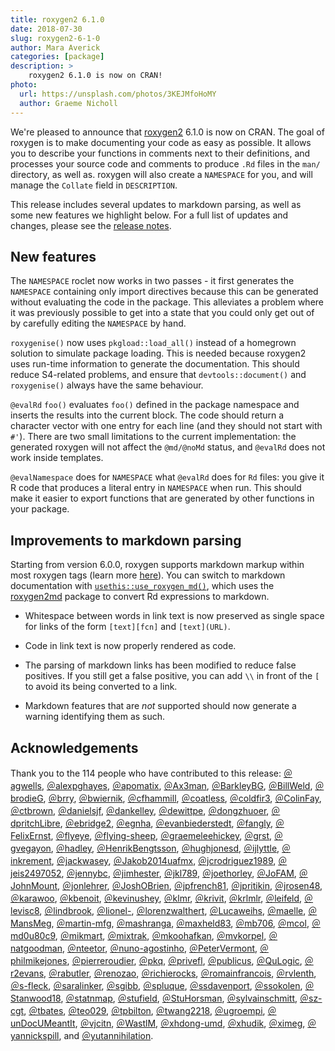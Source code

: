 ```yaml
---
title: roxygen2 6.1.0
date: 2018-07-30
slug: roxygen2-6-1-0
author: Mara Averick
categories: [package]
description: >
    roxygen2 6.1.0 is now on CRAN!
photo:
  url: https://unsplash.com/photos/3KEJMfoHoMY
  author: Graeme Nicholl
---
```




We're pleased to announce that [roxygen2](https://CRAN.R-project.org/package=roxygen2) 
6.1.0 is now on CRAN. The goal of roxygen is to make documenting your code as 
easy as possible. It allows you to describe your functions in comments next to 
their definitions, and processes your source code and comments to produce `.Rd` 
files in the `man/` directory, as well as. roxygen will also create a 
`NAMESPACE` for you, and will manage the `Collate` field in `DESCRIPTION`.

This release includes several updates to markdown parsing, as well as some new 
features we highlight below. For a full list of updates and changes, please 
see the [release notes](https://github.com/klutometis/roxygen/blob/master/NEWS.md#roxygen2-610).

## New features

The `NAMESPACE` roclet now works in two passes - it first generates the 
`NAMESPACE` containing only import directives because this can be generated 
without evaluating the code in the package. This alleviates a problem where it 
was previously possible to get into a state that you could only get out of by 
carefully editing the `NAMESPACE` by hand.

`roxygenise()` now uses `pkgload::load_all()` instead of a homegrown solution 
to simulate package loading. This is needed because roxygen2 uses run-time 
information to generate the documentation. This should reduce S4-related 
problems, and ensure that `devtools::document()` and `roxygenise()` always have 
the same behaviour.

`@evalRd` `foo()` evaluates `foo()` defined in the package namespace and 
inserts the results into the current block. The code should return a character 
vector with one entry for each line (and they should not start with `#'`).
There are two small limitations to the current implementation: the generated 
roxygen will not affect the `@md/@noMd` status, and `@evalRd` does not work 
inside templates.  

`@evalNamespace` does for `NAMESPACE` what `@evalRd` does for `Rd` files: you 
give it R code that produces a literal entry in `NAMESPACE` when run. This 
should make it easier to export functions that are generated by other 
functions in your package.

## Improvements to markdown parsing

Starting from version 6.0.0, roxygen supports markdown markup within most 
roxygen tags (learn more [here](https://cran.r-project.org/web/packages/roxygen2/vignettes/markdown.html)). You can switch to markdown documentation with
[`usethis::use_roxygen_md()`](http://usethis.r-lib.org/reference/use_roxygen_md.html), 
which uses the [roxygen2md](https://github.com/r-lib/roxygen2md) package to 
convert Rd expressions to markdown. 

* Whitespace between words in link text is now preserved as single space for 
links of the form `[text][fcn]` and `[text](URL)`.  

* Code in link text is now properly rendered as code.  

* The parsing of markdown links has been modified to reduce false 
positives. If you still get a false positive, you can add `\\` in front of the 
`[` to avoid its being converted to a link.  

* Markdown features that are _not_ supported should now generate a warning 
identifying them as such.  

## Acknowledgements

Thank you to the 114 people who have contributed to this release: [&#xFF20;agwells](https://github.com/agwells), 
[&#xFF20;alexpghayes](https://github.com/alexpghayes), [&#xFF20;apomatix](https://github.com/apomatix), [&#xFF20;Ax3man](https://github.com/Ax3man), [&#xFF20;BarkleyBG](https://github.com/BarkleyBG), [&#xFF20;BillWeld](https://github.com/BillWeld), [&#xFF20;brodieG](https://github.com/brodieG), [&#xFF20;brry](https://github.com/brry), [&#xFF20;bwiernik](https://github.com/bwiernik), [&#xFF20;cfhammill](https://github.com/cfhammill), [&#xFF20;coatless](https://github.com/coatless), [&#xFF20;coldfir3](https://github.com/coldfir3), [&#xFF20;ColinFay](https://github.com/ColinFay), [&#xFF20;ctbrown](https://github.com/ctbrown), [&#xFF20;danielsjf](https://github.com/danielsjf), [&#xFF20;dankelley](https://github.com/dankelley), [&#xFF20;dewittpe](https://github.com/dewittpe), [&#xFF20;dongzhuoer](https://github.com/dongzhuoer), [&#xFF20;dpritchLibre](https://github.com/dpritchLibre), [&#xFF20;ebridge2](https://github.com/ebridge2), [&#xFF20;egnha](https://github.com/egnha), [&#xFF20;evanbiederstedt](https://github.com/evanbiederstedt), [&#xFF20;fangly](https://github.com/fangly), [&#xFF20;FelixErnst](https://github.com/FelixErnst), [&#xFF20;flyeye](https://github.com/flyeye), [&#xFF20;flying-sheep](https://github.com/flying-sheep), [&#xFF20;graemeleehickey](https://github.com/graemeleehickey), [&#xFF20;grst](https://github.com/grst), [&#xFF20;gvegayon](https://github.com/gvegayon), [&#xFF20;hadley](https://github.com/hadley), [&#xFF20;HenrikBengtsson](https://github.com/HenrikBengtsson), [&#xFF20;hughjonesd](https://github.com/hughjonesd), [&#xFF20;ijlyttle](https://github.com/ijlyttle), [&#xFF20;inkrement](https://github.com/inkrement), [&#xFF20;jackwasey](https://github.com/jackwasey), [&#xFF20;Jakob2014uafmx](https://github.com/Jakob2014uafmx), [&#xFF20;jcrodriguez1989](https://github.com/jcrodriguez1989), [&#xFF20;jeis2497052](https://github.com/jeis2497052), [&#xFF20;jennybc](https://github.com/jennybc), [&#xFF20;jimhester](https://github.com/jimhester), [&#xFF20;jkl789](https://github.com/jkl789), [&#xFF20;joethorley](https://github.com/joethorley), [&#xFF20;JoFAM](https://github.com/JoFAM), [&#xFF20;JohnMount](https://github.com/JohnMount), [&#xFF20;jonlehrer](https://github.com/jonlehrer), [&#xFF20;JoshOBrien](https://github.com/JoshOBrien), [&#xFF20;jpfrench81](https://github.com/jpfrench81), [&#xFF20;jpritikin](https://github.com/jpritikin), [&#xFF20;jrosen48](https://github.com/jrosen48), [&#xFF20;karawoo](https://github.com/karawoo), [&#xFF20;kbenoit](https://github.com/kbenoit), [&#xFF20;kevinushey](https://github.com/kevinushey), [&#xFF20;klmr](https://github.com/klmr), [&#xFF20;krivit](https://github.com/krivit), [&#xFF20;krlmlr](https://github.com/krlmlr), [&#xFF20;leifeld](https://github.com/leifeld), [&#xFF20;levisc8](https://github.com/levisc8), [&#xFF20;lindbrook](https://github.com/lindbrook), [&#xFF20;lionel-](https://github.com/lionel-), [&#xFF20;lorenzwalthert](https://github.com/lorenzwalthert), [&#xFF20;Lucaweihs](https://github.com/Lucaweihs), [&#xFF20;maelle](https://github.com/maelle), [&#xFF20;MansMeg](https://github.com/MansMeg), [&#xFF20;martin-mfg](https://github.com/martin-mfg), [&#xFF20;mashranga](https://github.com/mashranga), [&#xFF20;maxheld83](https://github.com/maxheld83), [&#xFF20;mb706](https://github.com/mb706), [&#xFF20;mcol](https://github.com/mcol), [&#xFF20;md0u80c9](https://github.com/md0u80c9), [&#xFF20;mikmart](https://github.com/mikmart), [&#xFF20;mixtrak](https://github.com/mixtrak), [&#xFF20;mkoohafkan](https://github.com/mkoohafkan), [&#xFF20;mvkorpel](https://github.com/mvkorpel), [&#xFF20;natgoodman](https://github.com/natgoodman), [&#xFF20;nteetor](https://github.com/nteetor), [&#xFF20;nuno-agostinho](https://github.com/nuno-agostinho), [&#xFF20;PeterVermont](https://github.com/PeterVermont), [&#xFF20;philmikejones](https://github.com/philmikejones), [&#xFF20;pierreroudier](https://github.com/pierreroudier), [&#xFF20;pkq](https://github.com/pkq), [&#xFF20;privefl](https://github.com/privefl), [&#xFF20;publicus](https://github.com/publicus), [&#xFF20;QuLogic](https://github.com/QuLogic), [&#xFF20;r2evans](https://github.com/r2evans), [&#xFF20;rabutler](https://github.com/rabutler), [&#xFF20;renozao](https://github.com/renozao), [&#xFF20;richierocks](https://github.com/richierocks), [&#xFF20;romainfrancois](https://github.com/romainfrancois), [&#xFF20;rvlenth](https://github.com/rvlenth), [&#xFF20;s-fleck](https://github.com/s-fleck), [&#xFF20;saralinker](https://github.com/saralinker), [&#xFF20;sgibb](https://github.com/sgibb), [&#xFF20;spluque](https://github.com/spluque), [&#xFF20;ssdavenport](https://github.com/ssdavenport), [&#xFF20;ssokolen](https://github.com/ssokolen), [&#xFF20;Stanwood18](https://github.com/Stanwood18), [&#xFF20;statnmap](https://github.com/statnmap), [&#xFF20;stufield](https://github.com/stufield), [&#xFF20;StuHorsman](https://github.com/StuHorsman), [&#xFF20;sylvainschmitt](https://github.com/sylvainschmitt), [&#xFF20;sz-cgt](https://github.com/sz-cgt), [&#xFF20;tbates](https://github.com/tbates), [&#xFF20;teo029](https://github.com/teo029), [&#xFF20;tpbilton](https://github.com/tpbilton), [&#xFF20;twang2218](https://github.com/twang2218), [&#xFF20;ugroempi](https://github.com/ugroempi), [&#xFF20;unDocUMeantIt](https://github.com/unDocUMeantIt), [&#xFF20;vjcitn](https://github.com/vjcitn), [&#xFF20;WastlM](https://github.com/WastlM), [&#xFF20;xhdong-umd](https://github.com/xhdong-umd), [&#xFF20;xhudik](https://github.com/xhudik), [&#xFF20;ximeg](https://github.com/ximeg), [&#xFF20;yannickspill](https://github.com/yannickspill), and [&#xFF20;yutannihilation](https://github.com/yutannihilation).
